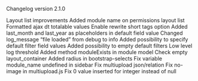 Changelog version 2.1.0
 
Layout list improvements
Added module name on permissions layout list
Formatted ajax dt totalable values
Enable rewrite short tags option
Added last_month and last_year as placeholders in default field value
Changed log_message “file loaded” from debug to info
Added possibility to specify default filter field values
Added possibility to empty default filters
Low level log threshold
Added method moduleExists in module model
Check empty layout_container
Added radius in bootstrap-selects
Fix variable module_name undefined in sidebar
Fix multiupload json/relation
Fix no-image in multiupload.js
Fix 0 value inserted for integer instead of null
